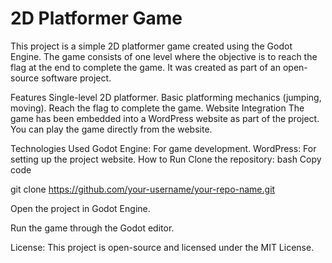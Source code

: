 # 2D Platformer Game
This project is a simple 2D platformer game created using the Godot Engine. The game consists of one level where the objective is to reach the flag at the end to complete the game. It was created as part of an open-source software project.

Features
Single-level 2D platformer.
Basic platforming mechanics (jumping, moving).
Reach the flag to complete the game.
Website Integration
The game has been embedded into a WordPress website as part of the project. You can play the game directly from the website.

Technologies Used
Godot Engine: For game development.
WordPress: For setting up the project website.
How to Run
Clone the repository:
bash
Copy code

git clone https://github.com/your-username/your-repo-name.git

Open the project in Godot Engine.

Run the game through the Godot editor.

License:
This project is open-source and licensed under the MIT License.
